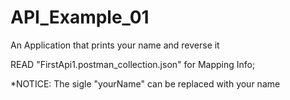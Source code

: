 # API_Example_01
An Application that prints your name and reverse it

READ "FirstApi1.postman_collection.json" for Mapping Info;

*NOTICE: The sigle "yourName" can be replaced with your name
